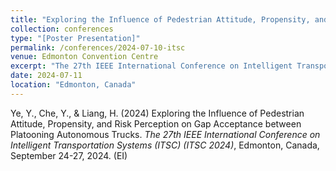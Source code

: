 ```yaml
---
title: "Exploring the Influence of Pedestrian Attitude, Propensity, and Risk Perception on Gap Acceptance between Platooning Autonomous Trucks"
collection: conferences
type: "[Poster Presentation]"
permalink: /conferences/2024-07-10-itsc
venue: Edmonton Convention Centre
excerpt: "The 27th IEEE International Conference on Intelligent Transportation Systems (ITSC) (ITSC 2024), September 24-27, 2024."
date: 2024-07-11
location: "Edmonton, Canada"
---
```

Ye, Y., Che, Y., & Liang, H. (2024) Exploring the Influence of Pedestrian Attitude, Propensity, and Risk Perception on Gap Acceptance between Platooning Autonomous Trucks. *The 27th IEEE International Conference on Intelligent Transportation Systems (ITSC) (ITSC 2024)*, Edmonton, Canada, September 24-27, 2024. (EI)
